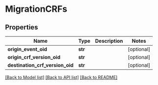 # MigrationCRFs

## Properties
Name | Type | Description | Notes
------------ | ------------- | ------------- | -------------
**origin_event_oid** | **str** |  | [optional] 
**origin_crf_version_oid** | **str** |  | [optional] 
**destination_crf_version_oid** | **str** |  | [optional] 

[[Back to Model list]](../README.md#documentation-for-models) [[Back to API list]](../README.md#documentation-for-api-endpoints) [[Back to README]](../README.md)


